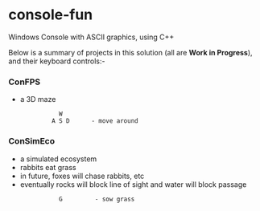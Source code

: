# console-fun
Windows Console with ASCII graphics, using C++ 

Below is a summary of projects in this solution (all are **Work in Progress**), and their keyboard controls:-

### ConFPS
- a 3D maze
```
              W
            A S D      - move around
```

### ConSimEco
- a simulated ecosystem
- rabbits eat grass
- in future, foxes will chase rabbits, etc
- eventually rocks will block line of sight and water will block passage
```
              G         - sow grass
```

